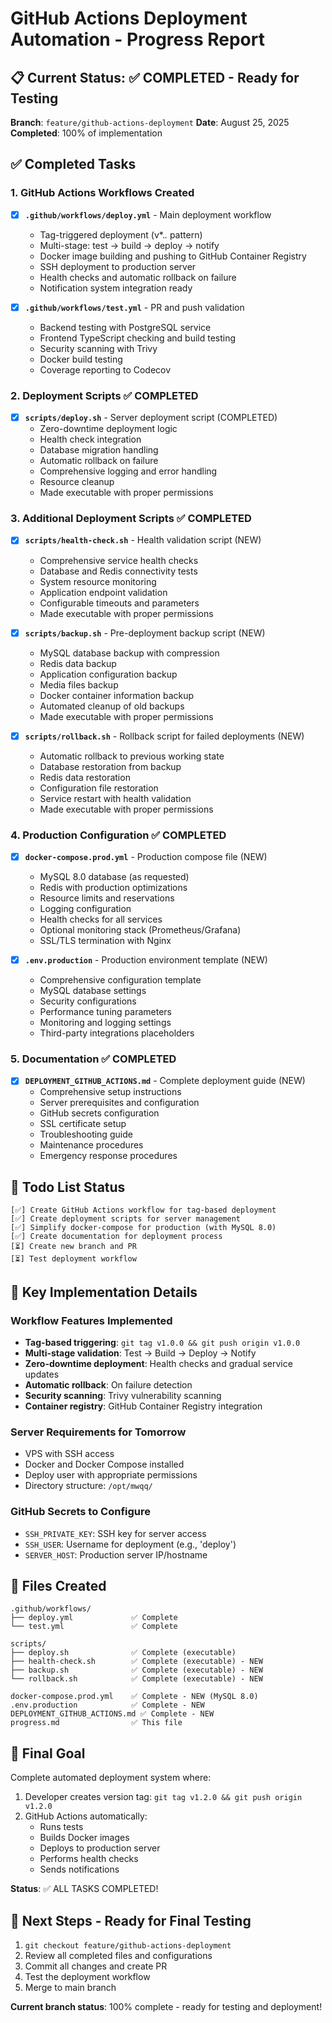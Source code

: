 # GitHub Actions Deployment Automation - Progress Report

## 📋 Current Status: ✅ COMPLETED - Ready for Testing

**Branch**: `feature/github-actions-deployment`
**Date**: August 25, 2025
**Completed**: 100% of implementation

## ✅ Completed Tasks

### 1. GitHub Actions Workflows Created
- [x] **`.github/workflows/deploy.yml`** - Main deployment workflow
  - Tag-triggered deployment (v*.*.* pattern)
  - Multi-stage: test → build → deploy → notify
  - Docker image building and pushing to GitHub Container Registry
  - SSH deployment to production server
  - Health checks and automatic rollback on failure
  - Notification system integration ready

- [x] **`.github/workflows/test.yml`** - PR and push validation
  - Backend testing with PostgreSQL service
  - Frontend TypeScript checking and build testing
  - Security scanning with Trivy
  - Docker build testing
  - Coverage reporting to Codecov

### 2. Deployment Scripts ✅ COMPLETED
- [x] **`scripts/deploy.sh`** - Server deployment script (COMPLETED)
  - Zero-downtime deployment logic
  - Health check integration
  - Database migration handling
  - Automatic rollback on failure
  - Comprehensive logging and error handling
  - Resource cleanup
  - Made executable with proper permissions

### 3. Additional Deployment Scripts ✅ COMPLETED
- [x] **`scripts/health-check.sh`** - Health validation script (NEW)
  - Comprehensive service health checks
  - Database and Redis connectivity tests
  - System resource monitoring
  - Application endpoint validation
  - Configurable timeouts and parameters
  - Made executable with proper permissions

- [x] **`scripts/backup.sh`** - Pre-deployment backup script (NEW)
  - MySQL database backup with compression
  - Redis data backup
  - Application configuration backup
  - Media files backup
  - Docker container information backup
  - Automated cleanup of old backups
  - Made executable with proper permissions

- [x] **`scripts/rollback.sh`** - Rollback script for failed deployments (NEW)
  - Automatic rollback to previous working state
  - Database restoration from backup
  - Redis data restoration
  - Configuration file restoration
  - Service restart with health validation
  - Made executable with proper permissions

### 4. Production Configuration ✅ COMPLETED
- [x] **`docker-compose.prod.yml`** - Production compose file (NEW)
  - MySQL 8.0 database (as requested)
  - Redis with production optimizations
  - Resource limits and reservations
  - Logging configuration
  - Health checks for all services
  - Optional monitoring stack (Prometheus/Grafana)
  - SSL/TLS termination with Nginx

- [x] **`.env.production`** - Production environment template (NEW)
  - Comprehensive configuration template
  - MySQL database settings
  - Security configurations
  - Performance tuning parameters
  - Monitoring and logging settings
  - Third-party integrations placeholders

### 5. Documentation ✅ COMPLETED
- [x] **`DEPLOYMENT_GITHUB_ACTIONS.md`** - Complete deployment guide (NEW)
  - Comprehensive setup instructions
  - Server prerequisites and configuration
  - GitHub secrets configuration
  - SSL certificate setup
  - Troubleshooting guide
  - Maintenance procedures
  - Emergency response procedures

## 🚧 Todo List Status

```
[✅] Create GitHub Actions workflow for tag-based deployment
[✅] Create deployment scripts for server management
[✅] Simplify docker-compose for production (with MySQL 8.0)
[✅] Create documentation for deployment process
[⏳] Create new branch and PR
[⏳] Test deployment workflow
```

## 🔧 Key Implementation Details

### Workflow Features Implemented
- **Tag-based triggering**: `git tag v1.0.0 && git push origin v1.0.0`
- **Multi-stage validation**: Test → Build → Deploy → Notify
- **Zero-downtime deployment**: Health checks and gradual service updates
- **Automatic rollback**: On failure detection
- **Security scanning**: Trivy vulnerability scanning
- **Container registry**: GitHub Container Registry integration

### Server Requirements for Tomorrow
- VPS with SSH access
- Docker and Docker Compose installed
- Deploy user with appropriate permissions
- Directory structure: `/opt/mwqq/`

### GitHub Secrets to Configure
- `SSH_PRIVATE_KEY`: SSH key for server access
- `SSH_USER`: Username for deployment (e.g., 'deploy')
- `SERVER_HOST`: Production server IP/hostname

## 📁 Files Created

```
.github/workflows/
├── deploy.yml             ✅ Complete
└── test.yml               ✅ Complete

scripts/
├── deploy.sh              ✅ Complete (executable)
├── health-check.sh        ✅ Complete (executable) - NEW
├── backup.sh              ✅ Complete (executable) - NEW
└── rollback.sh            ✅ Complete (executable) - NEW

docker-compose.prod.yml    ✅ Complete - NEW (MySQL 8.0)
.env.production            ✅ Complete - NEW
DEPLOYMENT_GITHUB_ACTIONS.md ✅ Complete - NEW
progress.md                ✅ This file
```

## 🎯 Final Goal

Complete automated deployment system where:
1. Developer creates version tag: `git tag v1.2.0 && git push origin v1.2.0`
2. GitHub Actions automatically:
   - Runs tests
   - Builds Docker images
   - Deploys to production server
   - Performs health checks
   - Sends notifications

**Status**: ✅ ALL TASKS COMPLETED!

## 🎉 Next Steps - Ready for Final Testing

1. `git checkout feature/github-actions-deployment`
2. Review all completed files and configurations
3. Commit all changes and create PR
4. Test the deployment workflow
5. Merge to main branch

**Current branch status**: 100% complete - ready for testing and deployment!